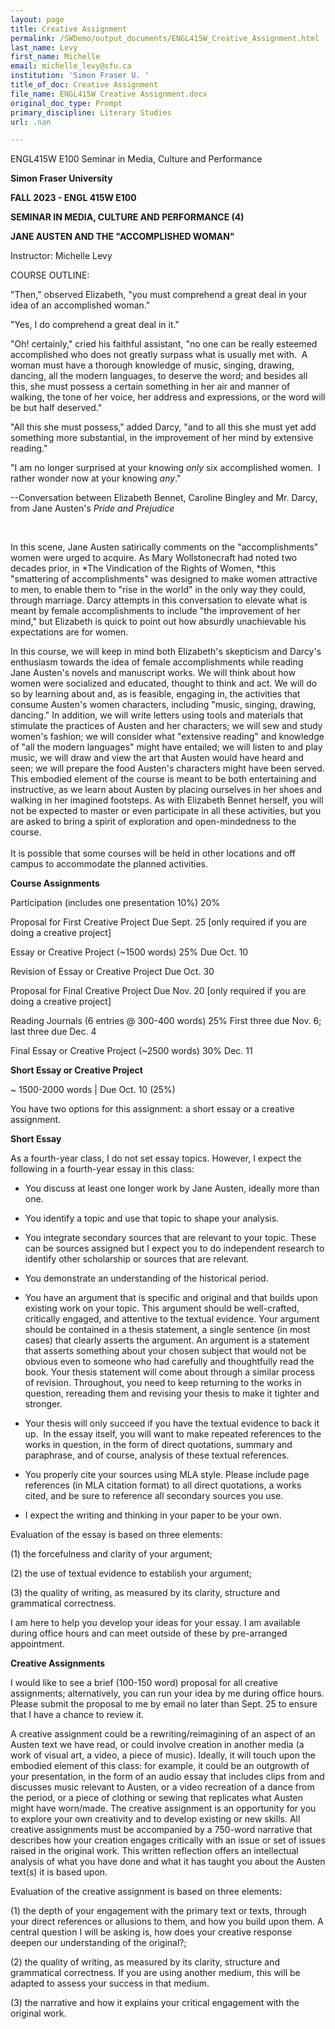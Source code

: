 ```yaml
---
layout: page
title: Creative Assignment
permalink: /SWDemo/output_documents/ENGL415W_Creative_Assignment.html
last_name: Levy
first_name: Michelle
email: michelle_levy@sfu.ca
institution: 'Simon Fraser U. '
title_of_doc: Creative Assignment
file_name: ENGL415W Creative Assignment.docx
original_doc_type: Prompt
primary_discipline: Literary Studies
url: .nan

---
```

ENGL415W E100 Seminar in Media, Culture and Performance

**Simon Fraser University**

**FALL 2023 - ENGL 415W E100**

**SEMINAR IN MEDIA, CULTURE AND PERFORMANCE (4)**

**JANE AUSTEN AND THE "ACCOMPLISHED WOMAN"**

Instructor: Michelle Levy

COURSE OUTLINE:

"Then," observed Elizabeth, "you must comprehend a great deal in your
idea of an accomplished woman."

"Yes, I do comprehend a great deal in it."

"Oh! certainly," cried his faithful assistant, "no one can be really
esteemed accomplished who does not greatly surpass what is usually met
with.  A woman must have a thorough knowledge of music, singing,
drawing, dancing, all the modern languages, to deserve the word; and
besides all this, she must possess a certain something in her air and
manner of walking, the tone of her voice, her address and expressions,
or the word will be but half deserved."

"All this she must possess," added Darcy, "and to all this she must yet
add something more substantial, in the improvement of her mind by
extensive reading."

"I am no longer surprised at your knowing *only* six accomplished
women.  I rather wonder now at your knowing *any*."

\--Conversation between Elizabeth Bennet, Caroline Bingley and Mr.
Darcy, from Jane Austen's *Pride and Prejudice*

 

In this scene, Jane Austen satirically comments on the "accomplishments"
women were urged to acquire. As Mary Wollstonecraft had noted two
decades prior, in *The Vindication of the Rights of Women, *this
"smattering of accomplishments" was designed to make women attractive to
men, to enable them to "rise in the world" in the only way they could,
through marriage. Darcy attempts in this conversation to elevate what is
meant by female accomplishments to include "the improvement of her
mind," but Elizabeth is quick to point out how absurdly unachievable his
expectations are for women.

In this course, we will keep in mind both Elizabeth's skepticism and
Darcy's enthusiasm towards the idea of female accomplishments while
reading Jane Austen's novels and manuscript works. We will think about
how women were socialized and educated, thought to think and act. We
will do so by learning about and, as is feasible, engaging in, the
activities that consume Austen's women characters, including "music,
singing, drawing, dancing." In addition, we will write letters using
tools and materials that stimulate the practices of Austen and her
characters; we will sew and study women's fashion; we will consider what
"extensive reading" and knowledge of "all the modern languages" might
have entailed; we will listen to and play music, we will draw and view
the art that Austen would have heard and seen; we will prepare the food
Austen's characters might have been served. This embodied element of the
course is meant to be both entertaining and instructive, as we learn
about Austen by placing ourselves in her shoes and walking in her
imagined footsteps. As with Elizabeth Bennet herself, you will not be
expected to master or even participate in all these activities, but you
are asked to bring a spirit of exploration and open-mindedness to the
course.\
\
It is possible that some courses will be held in other locations and off
campus to accommodate the planned activities.

**Course Assignments**

Participation (includes one presentation 10%) 20% 

Proposal for First Creative Project Due Sept. 25 \[only required if you
are doing a creative project\]

Essay or Creative Project (\~1500 words) 25% Due Oct. 10

Revision of Essay or Creative Project Due Oct. 30

Proposal for Final Creative Project Due Nov. 20 \[only required if you
are doing a creative project\]

Reading Journals (6 entries @ 300-400 words) 25% First three due Nov. 6;
last three due Dec. 4

Final Essay or Creative Project (\~2500 words) 30% Dec. 11

**Short Essay or Creative Project**

\~ 1500-2000 words \| Due Oct. 10 (25%) 

You have two options for this assignment: a short essay or a creative
assignment.

**Short Essay**

As a fourth-year class, I do not set essay topics. However, I expect the
following in a fourth-year essay in this class:

- You discuss at least one longer work by Jane Austen, ideally more than
  one.

- You identify a topic and use that topic to shape your analysis.

- You integrate secondary sources that are relevant to your topic. These
  can be sources assigned but I expect you to do independent research to
  identify other scholarship or sources that are relevant.

- You demonstrate an understanding of the historical period.

- You have an argument that is specific and original and that builds
  upon existing work on your topic. This argument should be
  well-crafted, critically engaged, and attentive to the textual
  evidence. Your argument should be contained in a thesis statement, a
  single sentence (in most cases) that clearly asserts the argument. An
  argument is a statement that asserts something about your chosen
  subject that would not be obvious even to someone who had carefully
  and thoughtfully read the book. Your thesis statement will come about
  through a similar process of revision. Throughout, you need to keep
  returning to the works in question, rereading them and revising your
  thesis to make it tighter and stronger.

- Your thesis will only succeed if you have the textual evidence to back
  it up.  In the essay itself, you will want to make repeated references
  to the works in question, in the form of direct quotations, summary
  and paraphrase, and of course, analysis of these textual references.

- You properly cite your sources using MLA style. Please include page
  references (in MLA citation format) to all direct quotations, a works
  cited, and be sure to reference all secondary sources you use.

- I expect the writing and thinking in your paper to be your own.

Evaluation of the essay is based on three elements:

\(1\) the forcefulness and clarity of your argument;

\(2\) the use of textual evidence to establish your argument;

\(3\) the quality of writing, as measured by its clarity, structure and
grammatical correctness. 

I am here to help you develop your ideas for your essay. I am available
during office hours and can meet outside of these by pre-arranged
appointment.

**Creative Assignments**

I would like to see a brief (100-150 word) proposal for all creative
assignments; alternatively, you can run your idea by me during office
hours. Please submit the proposal to me by email no later than Sept. 25
to ensure that I have a chance to review it.

A creative assignment could be a rewriting/reimagining of an aspect of
an Austen text we have read, or could involve creation in another media
(a work of visual art, a video, a piece of music). Ideally, it will
touch upon the embodied element of this class: for example, it could be
an outgrowth of your presentation, in the form of an audio essay that
includes clips from and discusses music relevant to Austen, or a video
recreation of a dance from the period, or a piece of clothing or sewing
that replicates what Austen might have worn/made. The creative
assignment is an opportunity for you to explore your own creativity and
to develop existing or new skills. All creative assignments must be
accompanied by a 750-word narrative that describes how your creation
engages critically with an issue or set of issues raised in the original
work. This written reflection offers an intellectual analysis of what
you have done and what it has taught you about the Austen text(s) it is
based upon.

Evaluation of the creative assignment is based on three elements:

\(1\) the depth of your engagement with the primary text or texts,
through your direct references or allusions to them, and how you build
upon them. A central question I will be asking is, how does your
creative response deepen our understanding of the original?;

\(2\) the quality of writing, as measured by its clarity, structure and
grammatical correctness. If you are using another medium, this will be
adapted to assess your success in that medium.

\(3\) the narrative and how it explains your critical engagement with
the original work.
